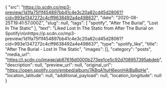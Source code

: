 {
  "src": "https://p.scdn.co/mp3-preview/1d1fa75f1f454897bb41c4e3c20a82cd45d28061?cid=993e1347272c4cff9638492a4e498637",
  "date": "2020-08-25T19:41:57.000Z",
  "slug": null,
  "tags": [
    "spotify",
    "After The Burial",
    "Lost In The Static"
  ],
  "text": "Liked Lost In The Static from After The Burial on Spotify\n\nhttps://p.scdn.co/mp3-preview/1d1fa75f1f454897bb41c4e3c20a82cd45d28061?cid=993e1347272c4cff9638492a4e498637",
  "type": "spotify_like",
  "title": "After The Burial - Lost In The Static",
  "images": [],
  "category": "posts",
  "media_url": "https://i.scdn.co/image/ab67616d0000b273ee1ce5c92d708957395abdeb",
  "description": null,
  "preview_url": null,
  "original_url": "https://open.spotify.com/embed/album/7ABqA1tuH6eonHAIBaBqHe",
  "location_latitude": null,
  "additional_payload": null,
  "location_longitude": null
}